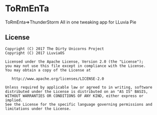 ToRmEnTa
========

ToRmEnta=>ThunderStorm
All in one tweaking app for LLuvia Pie

## License

    Copyright (C) 2017 The Dirty Unicorns Project
    Copyright (C) 2017 LLuviaOS

    Licensed under the Apache License, Version 2.0 (the "License");
    you may not use this file except in compliance with the License.
    You may obtain a copy of the License at

       http://www.apache.org/licenses/LICENSE-2.0

    Unless required by applicable law or agreed to in writing, software
    distributed under the License is distributed on an "AS IS" BASIS,
    WITHOUT WARRANTIES OR CONDITIONS OF ANY KIND, either express or implied.
    See the License for the specific language governing permissions and
    limitations under the License.
